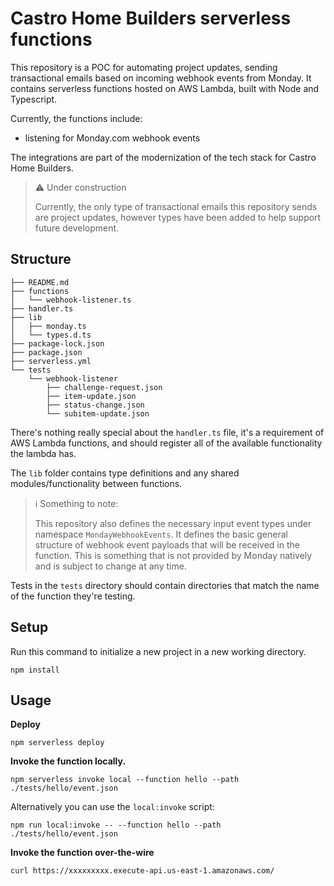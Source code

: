 # Castro Home Builders serverless functions

This repository is a POC for automating project updates, sending transactional emails based on incoming webhook events from Monday. It contains serverless functions hosted on AWS Lambda, built with Node and Typescript.

Currently, the functions include:

- listening for Monday.com webhook events

The integrations are part of the modernization of the tech stack for Castro Home Builders.

> ⚠️ Under construction
>
> Currently, the only type of transactional emails this repository sends are project updates, however types have been added to help support future development.

## Structure

```
├── README.md
├── functions
│   └── webhook-listener.ts
├── handler.ts
├── lib
│   ├── monday.ts
│   └── types.d.ts
├── package-lock.json
├── package.json
├── serverless.yml
└── tests
    └── webhook-listener
        ├── challenge-request.json
        ├── item-update.json
        ├── status-change.json
        └── subitem-update.json
```

There's nothing really special about the `handler.ts` file, it's a requirement of AWS Lambda functions, and should register all of the available functionality the lambda has.

The `lib` folder contains type definitions and any shared modules/functionality between functions.

> ℹ️ Something to note:
>
> This repository also defines the necessary input event types under namespace `MondayWebhookEvents`. It defines the basic general structure of webhook event payloads that will be received in the function. This is something that is not provided by Monday natively and is subject to change at any time.

Tests in the `tests` directory should contain directories that match the name of the function they're testing.

## Setup

Run this command to initialize a new project in a new working directory.

```
npm install
```

## Usage

**Deploy**

```
npm serverless deploy
```

**Invoke the function locally.**

```
npm serverless invoke local --function hello --path ./tests/hello/event.json
```

Alternatively you can use the `local:invoke` script:

```
npm run local:invoke -- --function hello --path ./tests/hello/event.json
```

**Invoke the function over-the-wire**

```
curl https://xxxxxxxxx.execute-api.us-east-1.amazonaws.com/
```
